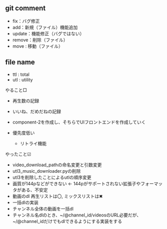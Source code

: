 ## git comment

- fix：バグ修正
- add：新規（ファイル）機能追加
- update：機能修正（バグではない）
- remove：削除（ファイル）
- move : 移動（ファイル） 

## file name

- ttl : total
- utl : utility


やること□
- 再生数の記録
- いいね、だめだねの記録 
- component-2を作成し、そちらでUIフロントエンドを作成していく

- 優先度低い
  - リトライ機能



やったこと☑
- video_download_pathの命名変更と引数変更
- utl3_music_downloader.pyの削除
- utl3を削除したことによるutlの順序変更
- 画質が144pなどができない <- 144pがサポートされない拡張子やフォーマッタがある、不安定
- 動画のdl 再生リストは〇, ミックスリストは✖
- 一括dlの実装
- チャンネル全体の動画を一括dl
- チャンネル名dlのとき、~/@channel_id/videosのURL必要だが、~/@channel_idだけでもdlできるようにする実装をする